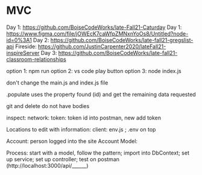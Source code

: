 # MVC
Day 1: https://github.com/BoiseCodeWorks/late-Fall21-Caturday
Day 1: https://www.figma.com/file/jOWEcK7caWfpZMNxnYoOs8/Untitled?node-id=0%3A1
Day 2: https://github.com/BoiseCodeWorks/late-fall21-gregslist-api
Fireside: https://github.com/JustinCarpenter2020/lateFall21-inspireServer
Day 3: https://github.com/BoiseCodeWorks/late-fall21-classroom-relationships



option 1: npm run
option 2: vs code play button
option 3: node index.js

don't change the main.js and index.js file

.populate uses the property found (id) and get the remaining data requested

git and delete do not have bodies

inspect: network: token: token id into postman, new add token

Locations to edit with information: client: env.js ; .env on top

Account: person logged into the site
Account Model: 


Process: start with a model, follow the pattern; import into DbContext; set up service; set up controller; test on postman (http://localhost:3000/api/______)


